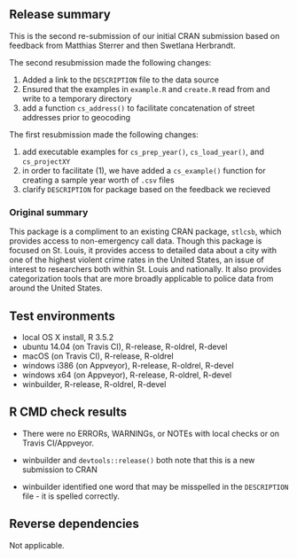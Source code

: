## Release summary
This is the second re-submission of our initial CRAN submission based on feedback from Matthias Sterrer and then Swetlana Herbrandt.

The second resubmission made the following changes:

1. Added a link to the `DESCRIPTION` file to the data source
2. Ensured that the examples in `example.R` and `create.R` read from and write to a temporary directory
3. add a function `cs_address()` to facilitate concatenation of street addresses prior to geocoding

The first resubmission made the following changes:

1. add executable examples for `cs_prep_year()`, `cs_load_year()`, and `cs_projectXY`
2. in order to facilitate (1), we have added a `cs_example()` function for creating a sample year worth of `.csv` files
3. clarify `DESCRIPTION` for package based on the feedback we recieved

### Original summary
This package is a compliment to an existing CRAN package, `stlcsb`, which provides access to non-emergency call data. Though this package is focused on St. Louis, it provides access to detailed data about a city with one of the highest violent crime rates in the United States, an issue of interest to researchers both within St. Louis and nationally. It also provides categorization tools that are more broadly applicable to police data from around the United States.

## Test environments
* local OS X install, R 3.5.2
* ubuntu 14.04 (on Travis CI), R-release, R-oldrel, R-devel
* macOS (on Travis CI), R-release, R-oldrel
* windows i386 (on Appveyor), R-release, R-oldrel, R-devel
* windows x64 (on Appveyor), R-release, R-oldrel, R-devel
* winbuilder, R-release, R-oldrel, R-devel

## R CMD check results
* There were no ERRORs, WARNINGs, or NOTEs with local checks or on Travis CI/Appveyor.

* winbuilder and `devtools::release()` both note that this is a new submission to CRAN
* winbuilder identified one word that may be misspelled in the `DESCRIPTION` file - it is spelled correctly.

## Reverse dependencies
Not applicable.
